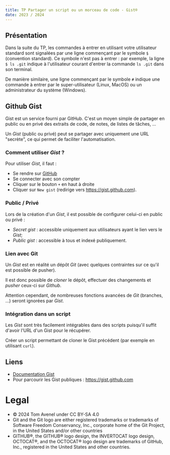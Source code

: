 ```yaml
---
title: TP Partager un script ou un morceau de code - Gist®
date: 2023 / 2024
---
```


## Présentation

Dans la suite du TP, les commandes à entrer en utilisant votre utilisateur standard sont signalées par une ligne commençant par le symbole `$` (convention standard). Ce symbole n'est pas à entrer : par exemple, la ligne `$ ls .git` indique à l'utilisateur courant d'entrer la commande `ls .git` dans son terminal.

De manière similaire, une ligne commençant par le symbole `#` indique une commande à entrer par le super-utilisateur (Linux, MacOS) ou un administrateur du système (Windows).

## Github Gist

Gist est un service fourni par GitHub. C'est un moyen simple de partager en public ou en privé des extraits de code, de notes, de listes de tâches, ...

Un _Gist_ (public ou privé) peut se partager avec uniquement une URL "secrète", ce qui permet de faciliter l'automatisation.

### Comment utiliser _Gist_ ?

Pour utiliser _Gist_, il faut :

- Se rendre sur [GitHub](https://github.com)
- Se connecter avec son compter
- Cliquer sur le bouton `+` en haut à droite
- Cliquer sur `New gist` (redirige vers <https://gist.github.com>).

### Public / Privé

Lors de la création d'un _Gist_, il est possible de configurer celui-ci en public ou privé :

- _Secret gist_ : accessible uniquement aux utilisateurs ayant le lien vers le _Gist_;
- _Public gist_ : accessible à tous et indexé publiquement.

### Lien avec Git

Un _Gist_ est en réalité un dépôt _Git_ (avec quelques contraintes sur ce qu'il est possible de pusher).

Il est donc possible de _cloner_ le dépôt, effectuer des changements et _pusher_ ceux-ci sur _Github_.

Attention cependant, de nombreuses fonctions avancées de _Git_ (branches, ...) seront ignorées par _Gist_.

### Intégration dans un script

Les _Gist_ sont très facilement intégrables dans des scripts puisqu'il suffit d'avoir l'URL d'un Gist pour le récupérer.

Créer un script permettant de cloner le Gist précédent (par exemple en utilisant `curl`).

## Liens

- [Documentation Gist](https://docs.github.com/fr/get-started/writing-on-github/editing-and-sharing-content-with-gists/creating-gists)
- Pour parcourir les Gist publiques : <https://gist.github.com>

# Legal

- © 2024 Tom Avenel under CC  BY-SA 4.0
- Git and the Git logo are either registered trademarks or trademarks of Software Freedom Conservancy, Inc., corporate home of the Git Project, in the United States and/or other countries
- GITHUB®, the GITHUB® logo design, the INVERTOCAT logo design, OCTOCAT®, and the OCTOCAT® logo design are trademarks of GitHub, Inc., registered in the United States and other countries.

